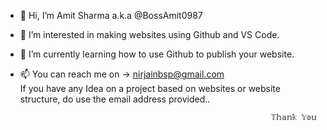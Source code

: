 - 👋 Hi, I’m Amit Sharma a.k.a @BossAmit0987
- 👀 I’m interested in making websites using Github and VS Code.
- 🌱 I’m currently learning how to use Github to publish your website.
- 📫 You can reach me on -> nirjainbsp@gmail.com     
 If you have any Idea on a project based on websites or website structure, do use the email address provided..

                                                              𝕋𝕙𝕒𝕟𝕜 𝕐𝕠𝕦



